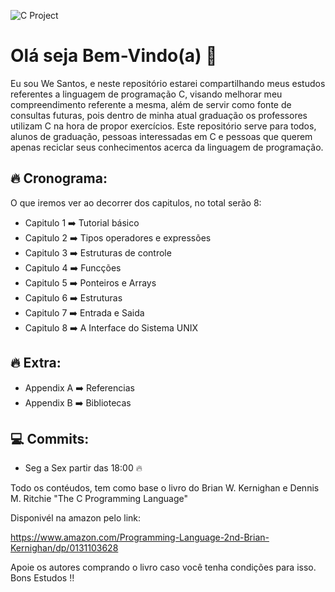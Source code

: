 ![C Project](https://github.com/wal-wizard/Linguagem-C/assets/82295321/1c6e8322-de6e-479e-8de6-3109ecca7eec)

# Olá seja Bem-Vindo(a) :metal:
Eu sou We Santos, e neste repositório estarei compartilhando meus estudos referentes a linguagem de programação C, visando melhorar meu compreendimento referente a mesma, além de servir como fonte de consultas futuras, pois dentro de minha atual graduação os professores utilizam C na hora de propor exercícios. Este repositório serve para todos, alunos de graduação, pessoas interessadas em C e pessoas que querem apenas reciclar seus conhecimentos acerca da linguagem de programação.

## :fire: Cronograma:

O que iremos ver ao decorrer dos capitulos, no total serão 8:

- Capitulo 1 :arrow_right: Tutorial básico                         
- Capitulo 2 :arrow_right: Tipos operadores e expressões          
- Capitulo 3 :arrow_right: Estruturas de controle                  
- Capitulo 4 :arrow_right: Funcções                                
- Capitulo 5 :arrow_right: Ponteiros e Arrays                      
- Capitulo 6 :arrow_right: Estruturas                             
- Capitulo 7 :arrow_right: Entrada e Saida                        
- Capitulo 8 :arrow_right: A Interface do Sistema UNIX            

## :fire: Extra: 

- Appendix A :arrow_right: Referencias
- Appendix B :arrow_right: Bibliotecas

## :computer: Commits:
- Seg a Sex partir das 18:00 :fire:

Todo os contéudos, tem como base o livro do Brian W. Kernighan e Dennis M. Ritchie "The C Programming Language"

Disponivél na amazon pelo link: 

https://www.amazon.com/Programming-Language-2nd-Brian-Kernighan/dp/0131103628

Apoie os autores comprando o livro caso você tenha condições para isso. Bons Estudos :bangbang:
